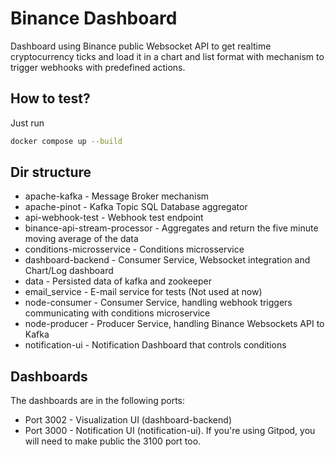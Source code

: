 # Binance Dashboard
Dashboard using Binance public Websocket API to get realtime cryptocurrency ticks and load it in a chart and list format with mechanism to trigger webhooks with predefined actions.

## How to test?
Just run
```bash
docker compose up --build
```

## Dir structure
- apache-kafka - Message Broker mechanism
- apache-pinot - Kafka Topic SQL Database aggregator
- api-webhook-test - Webhook test endpoint
- binance-api-stream-processor - Aggregates and return the five minute moving average of the data 
- conditions-microsservice - Conditions microsservice
- dashboard-backend - Consumer Service, Websocket integration and Chart/Log dashboard
- data - Persisted data of kafka and zookeeper
- email_service - E-mail service for tests (Not used at now)
- node-consumer - Consumer Service, handling webhook triggers communicating with conditions microservice
- node-producer - Producer Service, handling Binance Websockets API to Kafka
- notification-ui - Notification Dashboard that controls conditions

## Dashboards
The dashboards are in the following ports:
- Port 3002 - Visualization UI (dashboard-backend)
- Port 3000 - Notification UI (notification-ui). If you're using Gitpod, you will need to make public the 3100 port too.
